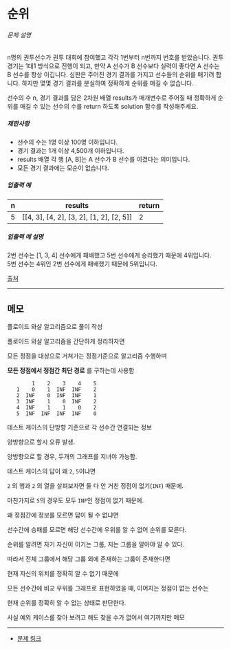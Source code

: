 # 순위

<div class="guide-section-description">
      <h6 class="guide-section-title">문제 설명</h6>
      <div class="markdown solarized-dark"><p>n명의 권투선수가 권투 대회에 참여했고 각각 1번부터 n번까지 번호를 받았습니다. 권투 경기는 1대1 방식으로 진행이 되고, 만약 A 선수가 B 선수보다 실력이 좋다면 A 선수는 B 선수를 항상 이깁니다. 심판은 주어진 경기 결과를 가지고 선수들의 순위를 매기려 합니다. 하지만 몇몇 경기 결과를 분실하여 정확하게 순위를 매길 수 없습니다.</p>

<p>선수의 수 n, 경기 결과를 담은 2차원 배열 results가 매개변수로 주어질 때 정확하게 순위를 매길 수 있는 선수의 수를 return 하도록 solution 함수를 작성해주세요.</p>

<h5>제한사항</h5>

<ul>
<li>선수의 수는 1명 이상 100명 이하입니다.</li>
<li>경기 결과는 1개 이상 4,500개 이하입니다.</li>
<li>results 배열 각 행 [A, B]는 A 선수가 B 선수를 이겼다는 의미입니다.</li>
<li>모든 경기 결과에는 모순이 없습니다.</li>
</ul>

<h5>입출력 예</h5>
<table class="table">
        <thead><tr>
<th>n</th>
<th>results</th>
<th>return</th>
</tr>
</thead>
        <tbody><tr>
<td>5</td>
<td>[[4, 3], [4, 2], [3, 2], [1, 2], [2, 5]]</td>
<td>2</td>
</tr>
</tbody>
      </table>
<h5>입출력 예 설명</h5>

<p>2번 선수는 [1, 3, 4] 선수에게 패배했고 5번 선수에게 승리했기 때문에 4위입니다.<br>
5번 선수는 4위인 2번 선수에게 패배했기 때문에 5위입니다.</p>

<p><a href="http://contest.usaco.org/JAN08.htm" target="_blank" rel="noopener">출처</a></p>
</div>
    </div>

----

## 메모

플로이드 와샬 알고리즘으로 풀이 작성

플로이드 와샬 알고리즘을 간단하게 정리하자면

모든 정점을 대상으로 거쳐가는 정점기준으로 알고리즘 수행하며

__모든 정점에서 정점간 최단 경로__ 를 구하는데 사용함

```shell
        1    2    3    4    5 
   1    0    1  INF  INF    2 
   2  INF    0  INF  INF    1 
   3  INF    1    0  INF    2 
   4  INF    1    1    0    2 
   5  INF  INF  INF  INF    0
```

테스트 케이스의 단방향 기준으로 각 선수간 연결되는 정보

양방향으로 할시 오류 발생.

양방향으로 할 경우, 두개의 그래프를 지녀야 가능함.

테스트 케이스의 답이 왜 `2`, `5`이냐면

`2` 의 행과 `2` 의 열을 살펴보자면 둘 다 안 거친 정점이 없기(`INF`) 때문에.

마찬가지로 `5`의 경우도 모두 `INF`인 정점이 없기 때문에.

왜 정점간에 정보를 모르면 답이 될 수 없냐면

선수간에 승패를 모르면 해당 선수간에 우위를 알 수 없어 순위를 모른다.

순위를 알려면 자기 자신이 이기는 그룹, 지는 그룹을 알아야 알 수 있다.

따라서 전체 그룹에서 해당 그룹 외에 존재하는 그룹이 존재한다면

현재 자신의 위치를 정확히 알 수 없기 때문에

모든 선수간에 비교 우위를 그래프로 표현하였을 때, 이어지는 정점이 없는 선수는

현재 순위를 정확히 알 수 없는 상태로 판단한다.

사실 예외 케이스를 찾아 보려고 해도 찾을 수가 없어서 여기까지만 메모



----

* [문제 링크](https://programmers.co.kr/learn/courses/30/lessons/49191)